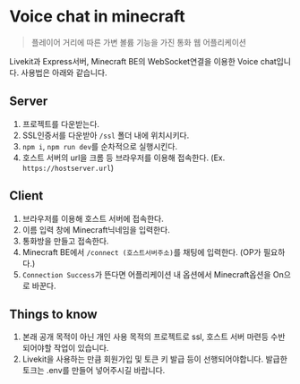 # Voice chat in minecraft
> 플레이어 거리에 따른 가변 볼륨 기능을 가진 통화 웹 어플리케이션

Livekit과 Express서버, Minecraft BE의 WebSocket연결을 이용한 Voice chat입니다. 사용법은 아래와 같습니다.

## Server
1. 프로젝트를 다운받는다. 
2. SSL인증서를 다운받아 `/ssl` 폴더 내에 위치시키다.
3. `npm i`, `npm run dev`를 순차적으로 실행시킨다.
4. 호스트 서버의 url을 크롬 등 브라우저를 이용해 접속한다. (Ex. `https://hostserver.url`)

## Client
1. 브라우저를 이용해 호스트 서버에 접속한다.
2. 이름 입력 창에 Minecraft닉네임을 입력한다.
3. 통화방을 만들고 접속한다.
4. Minecraft BE에서 `/connect (호스트서버주소)`를 채팅에 입력한다. (OP가 필요하다.)
5. `Connection Success`가 뜬다면 어플리케이션 내 옵션에서 Minecraft옵션을 On으로 바꾼다.

## Things to know
1. 본래 공개 목적이 아닌 개인 사용 목적의 프로젝트로 ssl, 호스트 서버 마련등 수반되어야할 작업이 있습니다.
2. Livekit을 사용하는 만큼 회원가입 및 토큰 키 발급 등이 선행되어야합니다. 발급한 토크는 .env를 만들어 넣어주시길 바랍니다.
